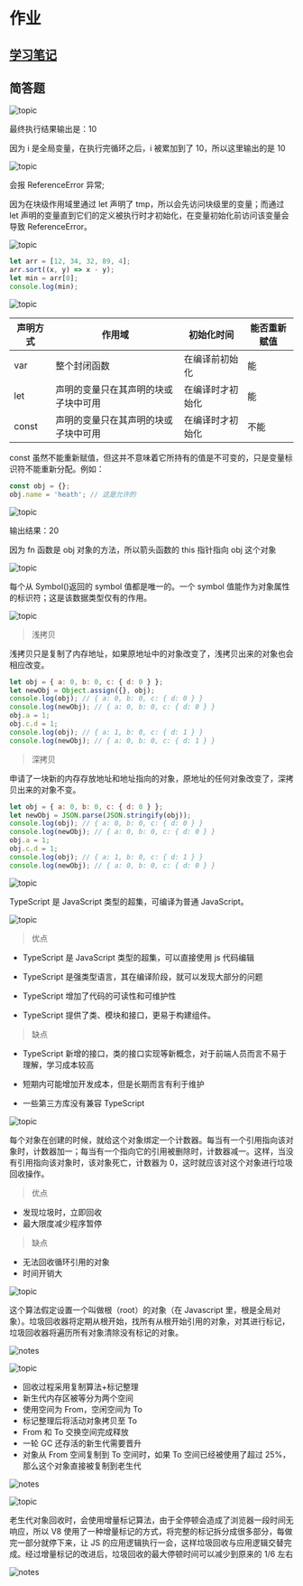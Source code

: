 # 作业

## [学习笔记](/fed-e-task-01-02/notes/README.md)

## 简答题

![topic](topic-img/1.png)

最终执行结果输出是：10

因为 i 是全局变量，在执行完循环之后，i 被累加到了 10，所以这里输出的是 10

![topic](topic-img/2.png)

会报 ReferenceError 异常;

因为在块级作用域里通过 let 声明了 tmp，所以会先访问块级里的变量；而通过 let 声明的变量直到它们的定义被执行时才初始化，在变量初始化前访问该变量会导致 ReferenceError。

![topic](topic-img/3.png)

```javascript
let arr = [12, 34, 32, 89, 4];
arr.sort((x, y) => x - y);
let min = arr[0];
console.log(min);
```

![topic](topic-img/4.png)

| 声明方式 | 作用域                               | 初始化时间       | 能否重新赋值 |
| -------- | ------------------------------------ | ---------------- | ------------ |
| var      | 整个封闭函数                         | 在编译前初始化   | 能           |
| let      | 声明的变量只在其声明的块或子块中可用 | 在编译时才初始化 | 能           |
| const    | 声明的变量只在其声明的块或子块中可用 | 在编译时才初始化 | 不能         |

const 虽然不能重新赋值，但这并不意味着它所持有的值是不可变的，只是变量标识符不能重新分配。例如：

```javascript
const obj = {};
obj.name = 'heath'; // 这是允许的
```

![topic](topic-img/5.png)

输出结果：20

因为 fn 函数是 obj 对象的方法，所以箭头函数的 this 指针指向 obj 这个对象

![topic](topic-img/6.png)

每个从 Symbol()返回的 symbol 值都是唯一的。一个 symbol 值能作为对象属性的标识符；这是该数据类型仅有的作用。

![topic](topic-img/7.png)

> 浅拷贝

浅拷贝只是复制了内存地址，如果原地址中的对象改变了，浅拷贝出来的对象也会相应改变。

```javascript
let obj = { a: 0, b: 0, c: { d: 0 } };
let newObj = Object.assign({}, obj);
console.log(obj); // { a: 0, b: 0, c: { d: 0 } }
console.log(newObj); // { a: 0, b: 0, c: { d: 0 } }
obj.a = 1;
obj.c.d = 1;
console.log(obj); // { a: 1, b: 0, c: { d: 1 } }
console.log(newObj); // { a: 0, b: 0, c: { d: 1 } }
```

> 深拷贝

申请了一块新的内存存放地址和地址指向的对象，原地址的任何对象改变了，深拷贝出来的对象不变。

```javascript
let obj = { a: 0, b: 0, c: { d: 0 } };
let newObj = JSON.parse(JSON.stringify(obj));
console.log(obj); // { a: 0, b: 0, c: { d: 0 } }
console.log(newObj); // { a: 0, b: 0, c: { d: 0 } }
obj.a = 1;
obj.c.d = 1;
console.log(obj); // { a: 1, b: 0, c: { d: 1 } }
console.log(newObj); // { a: 0, b: 0, c: { d: 0 } }
```

![topic](topic-img/8.png)

TypeScript 是 JavaScript 类型的超集，可编译为普通 JavaScript。

![topic](topic-img/9.png)

> 优点

- TypeScript 是 JavaScript 类型的超集，可以直接使用 js 代码编辑

- TypeScript 是强类型语言，其在编译阶段，就可以发现大部分的问题

- TypeScript 增加了代码的可读性和可维护性

- TypeScript 提供了类、模块和接口，更易于构建组件。

> 缺点

- TypeScript 新增的接口，类的接口实现等新概念，对于前端人员而言不易于理解，学习成本较高

- 短期内可能增加开发成本，但是长期而言有利于维护

- 一些第三方库没有兼容 TypeScript

![topic](topic-img/10.png)

每个对象在创建的时候，就给这个对象绑定一个计数器。每当有一个引用指向该对象时，计数器加一；每当有一个指向它的引用被删除时，计数器减一。这样，当没有引用指向该对象时，该对象死亡，计数器为 0，这时就应该对这个对象进行垃圾回收操作。

> 优点

- 发现垃圾时，立即回收
- 最大限度减少程序暂停

> 缺点

- 无法回收循环引用的对象
- 时间开销大

![topic](topic-img/11.png)

这个算法假定设置一个叫做根（root）的对象（在 Javascript 里，根是全局对象）。垃圾回收器将定期从根开始，找所有从根开始引用的对象，对其进行标记，垃圾回收器将遍历所有对象清除没有标记的对象。

![notes](notes/optimization/memory-management/img/1.png)

![topic](topic-img/12.png)

- 回收过程采用复制算法+标记整理
- 新生代内存区被等分为两个空间
- 使用空间为 From，空闲空间为 To
- 标记整理后将活动对象拷贝至 To
- From 和 To 交换空间完成释放
- 一轮 GC 还存活的新生代需要晋升
- 对象从 From 空间复制到 To 空间时，如果 To 空间已经被使用了超过 25%，那么这个对象直接被复制到老生代

![notes](notes/optimization/V8-engine/img/1.png)

![topic](topic-img/13.png)

老生代对象回收时，会使用增量标记算法，由于全停顿会造成了浏览器一段时间无响应，所以 V8 使用了一种增量标记的方式，将完整的标记拆分成很多部分，每做完一部分就停下来，让 JS 的应用逻辑执行一会，这样垃圾回收与应用逻辑交替完成。经过增量标记的改进后，垃圾回收的最大停顿时间可以减少到原来的 1/6 左右
  
![notes](notes/optimization/V8-engine/img/2.png)
